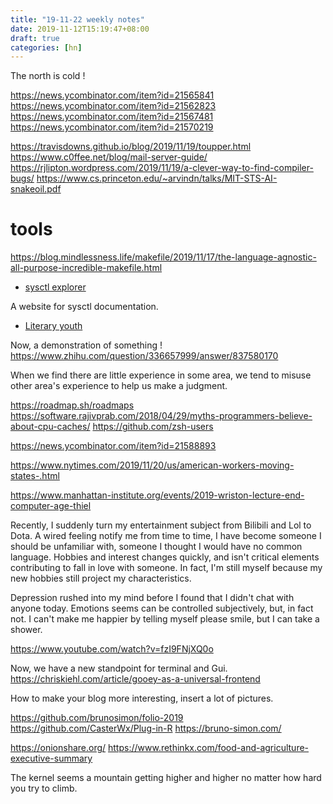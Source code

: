 ```yaml
---
title: "19-11-22 weekly notes"
date: 2019-11-12T15:19:47+08:00
draft: true
categories: [hn]
---
```


The north is cold !


https://news.ycombinator.com/item?id=21565841
https://news.ycombinator.com/item?id=21562823
https://news.ycombinator.com/item?id=21567481
https://news.ycombinator.com/item?id=21570219

https://travisdowns.github.io/blog/2019/11/19/toupper.html
https://www.c0ffee.net/blog/mail-server-guide/
https://rjlipton.wordpress.com/2019/11/19/a-clever-way-to-find-compiler-bugs/
https://www.cs.princeton.edu/~arvindn/talks/MIT-STS-AI-snakeoil.pdf

# tools
https://blog.mindlessness.life/makefile/2019/11/17/the-language-agnostic-all-purpose-incredible-makefile.html

- [sysctl explorer](https://sysctl-explorer.net/)

A website for sysctl documentation.


- [Literary youth ](https://zhuanlan.zhihu.com/p/91839598)


Now, a demonstration of something !
https://www.zhihu.com/question/336657999/answer/837580170

When we find there are little experience in some area, we tend to misuse other area's experience to help us make a judgment.


https://roadmap.sh/roadmaps
https://software.rajivprab.com/2018/04/29/myths-programmers-believe-about-cpu-caches/
https://github.com/zsh-users

https://news.ycombinator.com/item?id=21588893

https://www.nytimes.com/2019/11/20/us/american-workers-moving-states-.html

https://www.manhattan-institute.org/events/2019-wriston-lecture-end-computer-age-thiel

Recently, I suddenly turn my entertainment subject from Bilibili and Lol to Dota. A wired feeling notify me from time to time,
I have become someone I should be unfamiliar with, someone I thought I would have no common language.
Hobbies and interest changes quickly, and isn't critical elements contributing to fall in love with someone.
In fact, I'm still myself because my new hobbies still project my characteristics.

Depression rushed into my mind before I found that I didn't chat with anyone today.
Emotions seems can be controlled subjectively, but, in fact not.
I can't make me happier by telling myself please smile, but I can take a shower.

https://www.youtube.com/watch?v=fzI9FNjXQ0o

Now, we have a new standpoint for terminal and Gui.
https://chriskiehl.com/article/gooey-as-a-universal-frontend

How to make your blog more interesting, insert a lot of pictures.


https://github.com/brunosimon/folio-2019
https://github.com/CasterWx/Plug-in-R
https://bruno-simon.com/

https://onionshare.org/
https://www.rethinkx.com/food-and-agriculture-executive-summary

The kernel seems a mountain getting higher and higher no matter how hard you try to climb.
